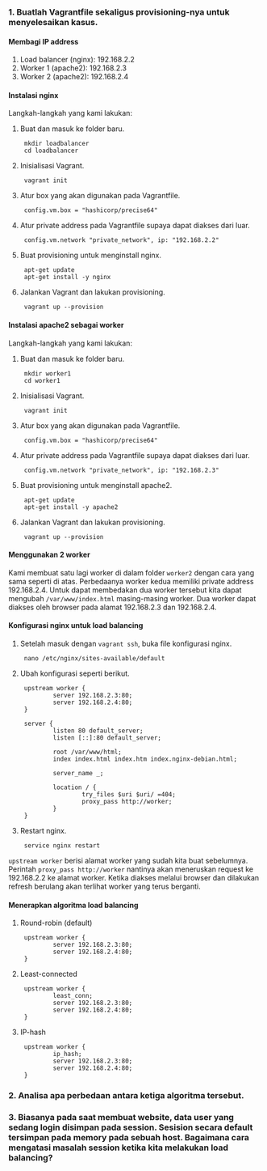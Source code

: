 ### 1. Buatlah Vagrantfile sekaligus provisioning-nya untuk menyelesaikan kasus.

#### Membagi IP address

1. Load balancer (nginx): 192.168.2.2
2. Worker 1 (apache2): 192.168.2.3
3. Worker 2 (apache2): 192.168.2.4


#### Instalasi nginx

Langkah-langkah yang kami lakukan:

1. Buat dan masuk ke folder baru.

        mkdir loadbalancer
        cd loadbalancer

2. Inisialisasi Vagrant.
        
        vagrant init

3. Atur box yang akan digunakan pada Vagrantfile.
        
        config.vm.box = "hashicorp/precise64"

3. Atur private address pada Vagrantfile supaya dapat diakses dari luar.
        
        config.vm.network "private_network", ip: "192.168.2.2"

4. Buat provisioning untuk menginstall nginx.

        apt-get update
        apt-get install -y nginx

5. Jalankan Vagrant dan lakukan provisioning.
        
        vagrant up --provision


#### Instalasi apache2 sebagai worker

Langkah-langkah yang kami lakukan:

1. Buat dan masuk ke folder baru.

        mkdir worker1
        cd worker1

2. Inisialisasi Vagrant.
        
        vagrant init

3. Atur box yang akan digunakan pada Vagrantfile.
        
        config.vm.box = "hashicorp/precise64"

3. Atur private address pada Vagrantfile supaya dapat diakses dari luar.
        
        config.vm.network "private_network", ip: "192.168.2.3"

4. Buat provisioning untuk menginstall apache2.

        apt-get update
        apt-get install -y apache2

5. Jalankan Vagrant dan lakukan provisioning.
        
        vagrant up --provision

#### Menggunakan 2 worker

Kami membuat satu lagi worker di dalam folder `worker2` dengan cara yang sama seperti di atas. Perbedaanya worker kedua memiliki private address 192.168.2.4. Untuk dapat membedakan dua worker tersebut kita dapat mengubah `/var/www/index.html` masing-masing worker. Dua worker dapat diakses oleh browser pada alamat 192.168.2.3 dan 192.168.2.4.


#### Konfigurasi nginx untuk load balancing

1. Setelah masuk dengan `vagrant ssh`, buka file konfigurasi nginx.

        nano /etc/nginx/sites-available/default

2. Ubah konfigurasi seperti berikut.

        upstream worker {
                server 192.168.2.3:80;
                server 192.168.2.4:80;
        }
        
        server {
                listen 80 default_server;
                listen [::]:80 default_server;
                
                root /var/www/html;
                index index.html index.htm index.nginx-debian.html;
                
                server_name _;
                
                location / {
                        try_files $uri $uri/ =404;
                        proxy_pass http://worker;
                }
        }

3. Restart nginx.

        service nginx restart

`upstream worker` berisi alamat worker yang sudah kita buat sebelumnya. Perintah `proxy_pass http://worker` nantinya akan meneruskan request ke 192.168.2.2 ke alamat worker. Ketika diakses melalui browser dan dilakukan refresh berulang akan terlihat worker yang terus berganti.


#### Menerapkan algoritma load balancing

1. Round-robin (default)

        upstream worker {
                server 192.168.2.3:80;
                server 192.168.2.4:80;
        }

2. Least-connected

        upstream worker {
                least_conn;
                server 192.168.2.3:80;
                server 192.168.2.4:80;
        }

3. IP-hash

        upstream worker {
                ip_hash;
                server 192.168.2.3:80;
                server 192.168.2.4:80;
        }


### 2. Analisa apa perbedaan antara ketiga algoritma tersebut.


### 3. Biasanya pada saat membuat website, data user yang sedang login disimpan pada session. Sesision secara default tersimpan pada memory pada sebuah host. Bagaimana cara mengatasi masalah session ketika kita melakukan load balancing?

